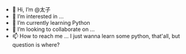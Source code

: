 - 👋 Hi, I’m @太子
- 👀 I’m interested in ...
- 🌱 I’m currently learning Python
- 💞️ I’m looking to collaborate on ...
- 📫 How to reach me ...
I just wanna learn some python, that'all, but question is where?
<!---
prince9701/prince9701 is a ✨ special ✨ repository because its `README.md` (this file) appears on your GitHub profile.
You can click the Preview link to take a look at your changes.
--->
